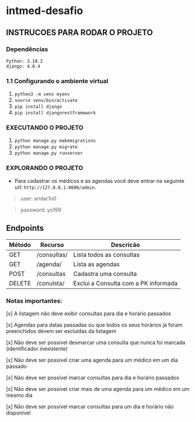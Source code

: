 # intmed-desafio
## INSTRUCOES PARA RODAR O PROJETO

### Dependências
```
Python: 3.10.2
django: 4.0.4
```

### 1.1 Configurando o ambiente virtual
1. `python3 -m venv myenv`
2. `source venv/bin/activate`
3. `pip install django`
3. `pip install djangorestframework`

### EXECUTANDO O PROJETO
1. `python manage.py makemigrations`
2. `python manage.py migrate`
3. `python manage.py runserver`

### EXPLORANDO  O PROJETO 
* Para cadastrar os médicos e as agendas você deve entrar na seguinte url: `http://127.0.0.1:8000/admin`.

>user: andar1n0

>password: yo199

## Endpoints

Método | Recurso | Descricão
-------|---------|----------
GET| /consultas/| Lista todos as consultas 
GET| /agenda/| Lista as agendas 
POST| /consultas | Cadastra uma consulta
DELETE| /conulsta/<pk> |Exclui a Consulta com a PK informada
  
  
### Notas importantes:
[x] A listagem não deve exibir consultas para dia e horário passados
 
[x] Agendas para datas passadas ou que todos os seus horários já foram preenchidos devem ser excluídas da listagem 
  
[x] Não deve ser possível desmarcar uma consulta que nunca foi marcada (identificador inexistente)
  
[x] Não deve ser possível criar uma agenda para um médico em um dia passado
  
[x] Não deve ser possível marcar consultas para dia e horário passados
  
[x] Não deve ser possível criar mais de uma agenda para um médico em um mesmo dia
  
[x] Não deve ser possível marcar consultas para um dia e horário não disponível
  
  

